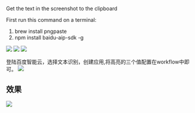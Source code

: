 Get the text in the screenshot to the clipboard

First run this command on a terminal:

1. brew install pngpaste
2. npm install baidu-aip-sdk -g


![](https://img.shields.io/badge/version-v1.1-green?style=for-the-badge)
[![](https://img.shields.io/badge/download-click-blue?style=for-the-badge)](https://github.com/alanhg/alfred-workflows/raw/master/ocr/OCR.alfredworkflow)
[![](https://img.shields.io/badge/plist-link-important?style=for-the-badge)](https://raw.githubusercontent.com/alanhg/alfred-workflows/master/ocr/src/info.plist)


<!-- more -->

登陆百度智能云，选择文本识别，创建应用,将高亮的三个值配置在workflow中即可。
![](./screenshort.png)

## 效果
![](./demo.gif)

